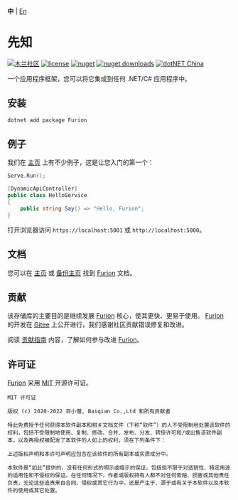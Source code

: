 **中** | [En](https://github.com/MonkSoul/Furion)

# 先知

[![木兰社区](https://img.shields.io/badge/Mulan-incubating-blue)](https://portal.mulanos.cn/) [![license](https://img.shields.io/badge/license-MIT-orange?cacheSeconds=10800)](https://gitee.com/dotnetchina/Furion/blob/net6/LICENSE) [![nuget](https://img.shields.io/nuget/v/Furion.svg?cacheSeconds=10800)](https://www.nuget.org/packages/Furion) [![nuget downloads](https://img.shields.io/badge/downloads-3.1M-green?cacheSeconds=10800)](https://www.nuget.org/profiles/monk.soul) [![dotNET China](https://img.shields.io/badge/organization-dotNET%20China-yellow?cacheSeconds=10800)](https://gitee.com/dotnetchina)

一个应用程序框架，您可以将它集成到任何 .NET/C# 应用程序中。

## 安装

```powershell
dotnet add package Furion
```

## 例子

我们在 [主页](https://dotnetchina.gitee.io/furion) 上有不少例子，这是让您入门的第一个：

```cs
Serve.Run();

[DynamicApiController]
public class HelloService
{
    public string Say() => "Hello, Furion";
}
```

打开浏览器访问 `https://localhost:5001` 或 `http://localhost:5000`。

## 文档

您可以在 [主页](https://dotnetchina.gitee.io/furion) 或 [备份主页](https://furion.icu) 找到 [Furion](https://gitee.com/dotnetchina/Furion) 文档。

## 贡献

该存储库的主要目的是继续发展 [Furion](https://gitee.com/dotnetchina/Furion) 核心，使其更快、更易于使用。 [Furion](https://gitee.com/dotnetchina/Furion) 的开发在 [Gitee](https://gitee.com/dotnetchina/Furion) 上公开进行，我们感谢社区贡献错误修复和改进。

阅读 [贡献指南](https://dotnetchina.gitee.io/furion/docs/contribute) 内容，了解如何参与改进 [Furion](https://gitee.com/dotnetchina/Furion)。

## 许可证

[Furion](https://gitee.com/dotnetchina/Furion) 采用 [MIT](https://gitee.com/dotnetchina/Furion/blob/net6/LICENSE) 开源许可证。

```
MIT 许可证

版权 (c) 2020-2022 百小僧, Baiqian Co.,Ltd 和所有贡献者

特此免费授予任何获得本软件副本和相关文档文件（下称“软件”）的人不受限制地处置该软件的权利，包括不受限制地使用、复制、修改、合并、发布、分发、转授许可和/或出售该软件副本，以及再授权被配发了本软件的人如上的权利，须在下列条件下：

上述版权声明和本许可声明应包含在该软件的所有副本或实质成分中。

本软件是“如此”提供的，没有任何形式的明示或暗示的保证，包括但不限于对适销性、特定用途的适用性和不侵权的保证。在任何情况下，作者或版权持有人都不对任何索赔、损害或其他责任负责，无论这些追责来自合同、侵权或其它行为中，还是产生于、源于或有关于本软件以及本软件的使用或其它处置。
```

